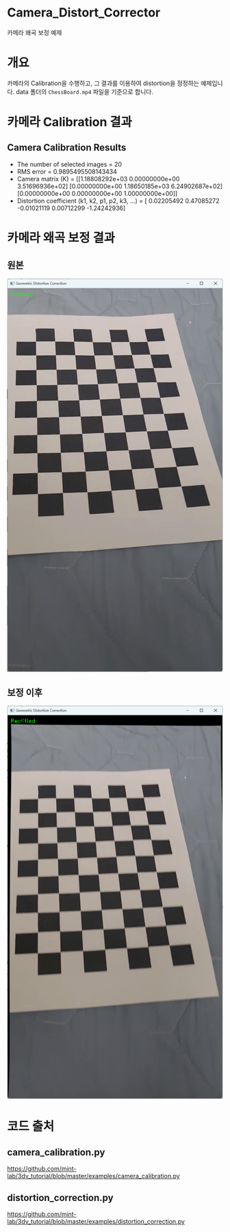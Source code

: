 # Camera_Distort_Corrector
카메라 왜곡 보정 예제

# 개요
카메라의 Calibration을 수행하고, 그 결과를 이용하여 distortion을 정정하는 예제입니다.
data 폴더의 `ChessBoard.mp4` 파일을 기준으로 합니다.

# 카메라 Calibration 결과
## Camera Calibration Results
* The number of selected images = 20
* RMS error = 0.9895495508143434
* Camera matrix (K) =
[[1.18808292e+03 0.00000000e+00 3.51696936e+02]
 [0.00000000e+00 1.18650185e+03 6.24902687e+02]
 [0.00000000e+00 0.00000000e+00 1.00000000e+00]]
* Distortion coefficient (k1, k2, p1, p2, k3, ...) = [ 0.02205492  0.47085272 -0.01021119  0.00712299 -1.24242936]

# 카메라 왜곡 보정 결과
## 원본
![원래 이미지](readme_image/Original.png)
## 보정 이후
![보정 이후](readme_image/Rectified.png)

# 코드 출처
## camera_calibration.py
https://github.com/mint-lab/3dv_tutorial/blob/master/examples/camera_calibration.py
## distortion_correction.py
https://github.com/mint-lab/3dv_tutorial/blob/master/examples/distortion_correction.py

